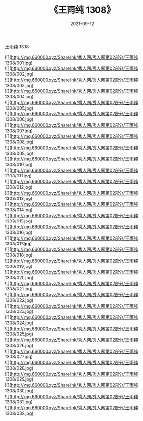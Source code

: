 ﻿---
layout: post
title:  《王雨纯 1308》
date:   2021-09-12
img: http://img.660000.xyz/Sharelink/秀人网/秀人网第02部分/王雨纯 1308/000.jpg
categories: [美女, 清纯, 唯美]
---

王雨纯 1308

  ![](http://img.660000.xyz/Sharelink/秀人网/秀人网第02部分/王雨纯 1308/001.jpg) <br> ![](http://img.660000.xyz/Sharelink/秀人网/秀人网第02部分/王雨纯 1308/002.jpg) <br> ![](http://img.660000.xyz/Sharelink/秀人网/秀人网第02部分/王雨纯 1308/003.jpg) <br> ![](http://img.660000.xyz/Sharelink/秀人网/秀人网第02部分/王雨纯 1308/004.jpg) <br> ![](http://img.660000.xyz/Sharelink/秀人网/秀人网第02部分/王雨纯 1308/005.jpg) <br> ![](http://img.660000.xyz/Sharelink/秀人网/秀人网第02部分/王雨纯 1308/006.jpg) <br> ![](http://img.660000.xyz/Sharelink/秀人网/秀人网第02部分/王雨纯 1308/007.jpg) <br> ![](http://img.660000.xyz/Sharelink/秀人网/秀人网第02部分/王雨纯 1308/008.jpg) <br> ![](http://img.660000.xyz/Sharelink/秀人网/秀人网第02部分/王雨纯 1308/009.jpg) <br> ![](http://img.660000.xyz/Sharelink/秀人网/秀人网第02部分/王雨纯 1308/010.jpg) <br> ![](http://img.660000.xyz/Sharelink/秀人网/秀人网第02部分/王雨纯 1308/011.jpg) <br> ![](http://img.660000.xyz/Sharelink/秀人网/秀人网第02部分/王雨纯 1308/012.jpg) <br> ![](http://img.660000.xyz/Sharelink/秀人网/秀人网第02部分/王雨纯 1308/013.jpg) <br> ![](http://img.660000.xyz/Sharelink/秀人网/秀人网第02部分/王雨纯 1308/014.jpg) <br> ![](http://img.660000.xyz/Sharelink/秀人网/秀人网第02部分/王雨纯 1308/015.jpg) <br> ![](http://img.660000.xyz/Sharelink/秀人网/秀人网第02部分/王雨纯 1308/016.jpg) <br> ![](http://img.660000.xyz/Sharelink/秀人网/秀人网第02部分/王雨纯 1308/017.jpg) <br> ![](http://img.660000.xyz/Sharelink/秀人网/秀人网第02部分/王雨纯 1308/018.jpg) <br> ![](http://img.660000.xyz/Sharelink/秀人网/秀人网第02部分/王雨纯 1308/019.jpg) <br> ![](http://img.660000.xyz/Sharelink/秀人网/秀人网第02部分/王雨纯 1308/020.jpg) <br> ![](http://img.660000.xyz/Sharelink/秀人网/秀人网第02部分/王雨纯 1308/021.jpg) <br> ![](http://img.660000.xyz/Sharelink/秀人网/秀人网第02部分/王雨纯 1308/022.jpg) <br> ![](http://img.660000.xyz/Sharelink/秀人网/秀人网第02部分/王雨纯 1308/023.jpg) <br> ![](http://img.660000.xyz/Sharelink/秀人网/秀人网第02部分/王雨纯 1308/024.jpg) <br> ![](http://img.660000.xyz/Sharelink/秀人网/秀人网第02部分/王雨纯 1308/025.jpg) <br> ![](http://img.660000.xyz/Sharelink/秀人网/秀人网第02部分/王雨纯 1308/026.jpg) <br> ![](http://img.660000.xyz/Sharelink/秀人网/秀人网第02部分/王雨纯 1308/027.jpg) <br> ![](http://img.660000.xyz/Sharelink/秀人网/秀人网第02部分/王雨纯 1308/028.jpg) <br> ![](http://img.660000.xyz/Sharelink/秀人网/秀人网第02部分/王雨纯 1308/029.jpg) <br> ![](http://img.660000.xyz/Sharelink/秀人网/秀人网第02部分/王雨纯 1308/030.jpg) <br> ![](http://img.660000.xyz/Sharelink/秀人网/秀人网第02部分/王雨纯 1308/031.jpg) <br> ![](http://img.660000.xyz/Sharelink/秀人网/秀人网第02部分/王雨纯 1308/032.jpg) <br>